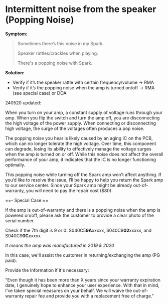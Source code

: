 # Intermittent noise from the speaker (Popping Noise)

**Symptom:** 

> Sometimes there’s this noise in my Spark.
> 
> Speaker rattles/crackles when playing.
> 
> There's a popping noise with Spark.


**Solution:**
- Verify if it’s the speaker rattle with certain frequency/volume -> RMA
- Verify if it’s the popping noise when the amp is turned on/off -> RMA (see special case) or DOA


240520 updated:

When you turn on your amp, a constant supply of voltage runs through your amp. When you flip the switch and turn the amp off, you are disconnecting the high voltage of the power supply. When connecting or disconnecting high voltage, the surge of the voltages often produces a pop noise.

The popping noise you hear is likely caused by an aging IC on the PCB, which can no longer tolerate the high voltage. Over time, this component can degrade, losing its ability to effectively manage the voltage surges when the amp is turned on or off. While this noise does not affect the overall performance of your amp, it indicates that the IC is no longer functioning optimally.

This popping noise while turning off the Spark amp won’t affect anything. If you’d like to resolve the issue, I’ll be happy to help you return the Spark amp to our service center. Since your Spark amp might be already out-of-warranty, you will need to pay the repair cost ($80).


==- Special Case:==

If the amp is out-of-warranty and there is a popping noise when the amp is powered on/off, please ask the customer to provide a clear photo of the serial number.

Check if the 7th digit is 9 or 0:
S040C5**9A**xxxxx, S040C9**02**xxxxx, and S040C9**0C**xxxxx

*It means the amp was manufactured in 2019 & 2020*

In this case, we'll assist the customer in returning/exchanging the amp (PG paid).


Provide the Information if it's necessary:
 
 
"Even though it has been more than X years since your warranty expiration date, I genuinely hope to enhance your user experience. With that in mind, I've taken special measures on your behalf. We will waive the out-of-warranty repair fee and provide you with a replacement free of charge."